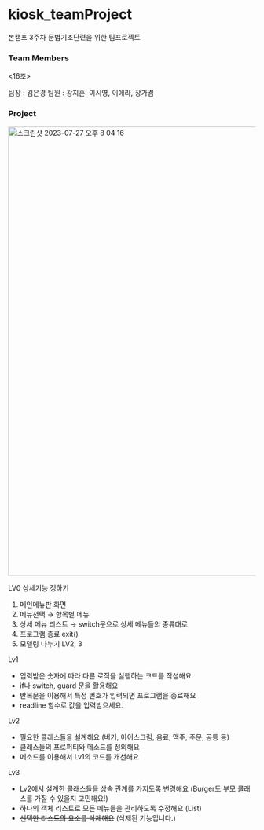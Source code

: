 # kiosk_teamProject
본캠프 3주차 문법기초단련을 위한 팀프로젝트

### Team Members
<16조>

팀장 : 김은경
팀원 : 강지훈. 이시영, 이애라, 장가겸


### Project

<img width="915" alt="스크린샷 2023-07-27 오후 8 04 16" src="https://github.com/Luna828/kiosk_teamProject/assets/132072642/411c58b9-d8e1-41c6-9c8e-d13296cda127">



LV0 상세기능 정하기



1. 메인메뉴판 화면
2. 메뉴선택 → 항목별 메뉴 
3. 상세 메뉴 리스트 → switch문으로 상세 메뉴들의 종류대로
4. 프로그램 종료 exit() 
5. 모델링 나누기 LV2, 3


Lv1
- 입력받은 숫자에 따라 다른 로직을 실행하는 코드를 작성해요
- if나 switch, guard 문을 활용해요
- 반복문을 이용해서 특정 번호가 입력되면 프로그램을 종료해요
- readline 함수로 값을 입력받으세요.


Lv2
- 필요한 클래스들을 설계해요 (버거, 아이스크림, 음료, 맥주, 주문, 공통 등)
- 클래스들의 프로퍼티와 메소드를 정의해요
- 메소드를 이용해서 Lv1의 코드를 개선해요


Lv3
- Lv2에서 설계한 클래스들을 상속 관계를 가지도록 변경해요 (Burger도 부모 클래스를 가질 수 있을지 고민해요!)
- 하나의 객체 리스트로 모든 메뉴들을 관리하도록 수정해요 (List)
- ~~선택한 리스트의 요소를 삭제해요~~ (삭제된 기능입니다.)
